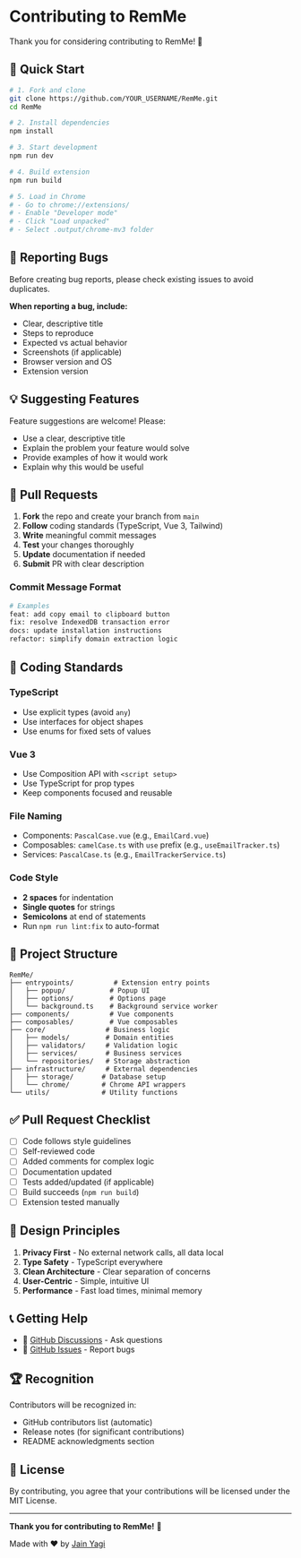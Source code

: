 # Contributing to RemMe

Thank you for considering contributing to RemMe! 🎉

## 🚀 Quick Start

```bash
# 1. Fork and clone
git clone https://github.com/YOUR_USERNAME/RemMe.git
cd RemMe

# 2. Install dependencies
npm install

# 3. Start development
npm run dev

# 4. Build extension
npm run build

# 5. Load in Chrome
# - Go to chrome://extensions/
# - Enable "Developer mode"
# - Click "Load unpacked"
# - Select .output/chrome-mv3 folder
```

## 🐛 Reporting Bugs

Before creating bug reports, please check existing issues to avoid duplicates.

**When reporting a bug, include:**
- Clear, descriptive title
- Steps to reproduce
- Expected vs actual behavior
- Screenshots (if applicable)
- Browser version and OS
- Extension version

## 💡 Suggesting Features

Feature suggestions are welcome! Please:
- Use a clear, descriptive title
- Explain the problem your feature would solve
- Provide examples of how it would work
- Explain why this would be useful

## 🔀 Pull Requests

1. **Fork** the repo and create your branch from `main`
2. **Follow** coding standards (TypeScript, Vue 3, Tailwind)
3. **Write** meaningful commit messages
4. **Test** your changes thoroughly
5. **Update** documentation if needed
6. **Submit** PR with clear description

### Commit Message Format

```bash
# Examples
feat: add copy email to clipboard button
fix: resolve IndexedDB transaction error
docs: update installation instructions
refactor: simplify domain extraction logic
```

## 📝 Coding Standards

### TypeScript
- Use explicit types (avoid `any`)
- Use interfaces for object shapes
- Use enums for fixed sets of values

### Vue 3
- Use Composition API with `<script setup>`
- Use TypeScript for prop types
- Keep components focused and reusable

### File Naming
- Components: `PascalCase.vue` (e.g., `EmailCard.vue`)
- Composables: `camelCase.ts` with `use` prefix (e.g., `useEmailTracker.ts`)
- Services: `PascalCase.ts` (e.g., `EmailTrackerService.ts`)

### Code Style
- **2 spaces** for indentation
- **Single quotes** for strings
- **Semicolons** at end of statements
- Run `npm run lint:fix` to auto-format

## 📐 Project Structure

```
RemMe/
├── entrypoints/          # Extension entry points
│   ├── popup/           # Popup UI
│   ├── options/         # Options page
│   └── background.ts    # Background service worker
├── components/          # Vue components
├── composables/         # Vue composables
├── core/               # Business logic
│   ├── models/         # Domain entities
│   ├── validators/     # Validation logic
│   ├── services/       # Business services
│   └── repositories/   # Storage abstraction
├── infrastructure/     # External dependencies
│   ├── storage/       # Database setup
│   └── chrome/        # Chrome API wrappers
└── utils/             # Utility functions
```

## ✅ Pull Request Checklist

- [ ] Code follows style guidelines
- [ ] Self-reviewed code
- [ ] Added comments for complex logic
- [ ] Documentation updated
- [ ] Tests added/updated (if applicable)
- [ ] Build succeeds (`npm run build`)
- [ ] Extension tested manually

## 🎨 Design Principles

1. **Privacy First** - No external network calls, all data local
2. **Type Safety** - TypeScript everywhere
3. **Clean Architecture** - Clear separation of concerns
4. **User-Centric** - Simple, intuitive UI
5. **Performance** - Fast load times, minimal memory

## 📞 Getting Help

- 💬 [GitHub Discussions](https://github.com/on-play/RemMe/discussions) - Ask questions
- 🐛 [GitHub Issues](https://github.com/on-play/RemMe/issues) - Report bugs

## 🏆 Recognition

Contributors will be recognized in:
- GitHub contributors list (automatic)
- Release notes (for significant contributions)
- README acknowledgments section

## 📜 License

By contributing, you agree that your contributions will be licensed under the MIT License.

---

**Thank you for contributing to RemMe!** 🙌

Made with ❤️ by [Jain Yagi](https://x.com/jainyagi)


